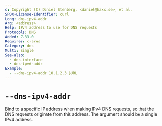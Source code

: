 ```yaml
---
c: Copyright (C) Daniel Stenberg, <daniel@haxx.se>, et al.
SPDX-License-Identifier: curl
Long: dns-ipv4-addr
Arg: <address>
Help: IPv4 address to use for DNS requests
Protocols: DNS
Added: 7.33.0
Requires: c-ares
Category: dns
Multi: single
See-also:
  - dns-interface
  - dns-ipv6-addr
Example:
  - --dns-ipv4-addr 10.1.2.3 $URL
---
```


# `--dns-ipv4-addr`

Bind to a specific IP address when making IPv4 DNS requests, so that the DNS
requests originate from this address. The argument should be a single IPv4
address.
